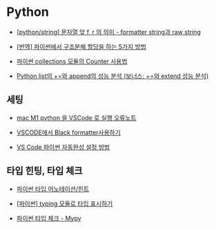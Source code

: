 # Python

- [[python/string] 문자열 앞 f, r 의 의미 - formatter string과 raw string](https://armin.tistory.com/279)

- [[번역] 파이썬에서 구조분해 할당을 하는 5가지 방법](https://sozerodev.tistory.com/196)

- [파이썬 collections 모듈의 Counter 사용법](https://www.daleseo.com/python-collections-counter/)

- [Python list의 +=와 append의 성능 분석 (보너스: +=와 extend 성능 분석)](https://epicdevsold.tistory.com/142)

## 세팅

- [mac M1 python 을 VSCode 로 실행 오류노트](https://velog.io/@wjdrl3122/python-mac-M1-python-%EC%9D%84-VSCode-%EB%A1%9C-%EC%8B%A4%ED%96%89-%EC%98%A4%EB%A5%98%EB%85%B8%ED%8A%B8)

- [VSCODE에서 Black formatter사용하기](https://soypablo.tistory.com/55)

- [VS Code 파이썬 자동완성 설정 방법](https://newstroyblog.tistory.com/283)

## 타입 힌팅, 타입 체크

- [파이썬 타입 어노테이션/힌트](https://www.daleseo.com/python-type-annotations/)

- [[파이썬] typing 모듈로 타입 표시하기](https://www.daleseo.com/python-typing/)

- [파이썬 타입 체크 - Mypy](https://www.daleseo.com/python-mypy/)
